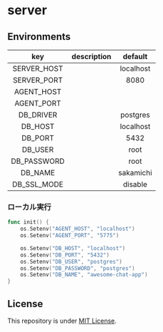 # server

## Environments

| key | description | default |
| :---: | :---: | :---: |
| SERVER_HOST |  | localhost |
| SERVER_PORT |  | 8080 |
| AGENT_HOST |  |  |
| AGENT_PORT |  |  |
| DB_DRIVER |  | postgres |
| DB_HOST |  | localhost |
| DB_PORT |  | 5432 |
| DB_USER |  | root |
| DB_PASSWORD |  | root |
| DB_NAME |  | sakamichi |
| DB_SSL_MODE |  | disable |

### ローカル実行

``` go
func init() {
	os.Setenv("AGENT_HOST", "localhost")
	os.Setenv("AGENT_PORT", "5775")

	os.Setenv("DB_HOST", "localhost")
	os.Setenv("DB_PORT", "5432")
	os.Setenv("DB_USER", "postgres")
	os.Setenv("DB_PASSWORD", "postgres")
	os.Setenv("DB_NAME", "awesome-chat-app")
}
```

## License

This repository is under [MIT License](./LICENSE).
